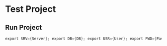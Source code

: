 # Test Project

## Run Project
```csharp
export SRV={Server}; export DB={DB}; export USR={User}; export PWD={Password}; dotnet run
```